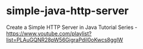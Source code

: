 # simple-java-http-server
Create a Simple HTTP Server in Java Tutorial Series - https://www.youtube.com/playlist?list=PLAuGQNR28pW56GigraPdiI0oKwcs8gglW
